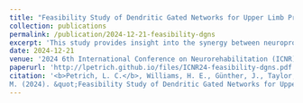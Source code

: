 ```yaml
---
title: "Feasibility Study of Dendritic Gated Networks for Upper Limb Prosthetic Control."
collection: publications
permalink: /publication/2024-12-21-feasibility-dgns
excerpt: 'This study provides insight into the synergy between neuroprosthesis control and dendritic gated networks (DGNs)—a newly introduced type of artificial neural network. These networks have demonstrated their potential in rich, dynamic environments but have yet to be deployed in the real world. We conducted an extensive offline analysis of DGNs on forearm prosthesis classification and regression tasks, and studied the influence of different hyperparameters on prediction quality. Our results suggest that DGNs are capable of learning usable predictions quickly and efficiently across different limb positions, highlighting their ability to learn in the presence of changing contexts and settings of use. Based on these findings, we recommend further investigation into dendritic gated networks for wearable robotic settings.'
date: 2024-12-21
venue: '2024 6th International Conference on Neurorehabilitation (ICNR)'
paperurl: 'http://lpetrich.github.io/files/ICNR24-feasibility-dgns.pdf'
citation: '<b>Petrich, L. C.</b>, Williams, H. E., Günther, J., Taylor, M. E., and Pilarski, P.
M. (2024). &quot;Feasibility Study of Dendritic Gated Networks for Upper Limb Prosthetic Control..&quot; <i>In 2024 6th International Conference on Neurorehabilitation (ICNR)</i>.'
---
```

<!-- Need comment here for some reason otherwise Abstract word shows on main publications page -->

